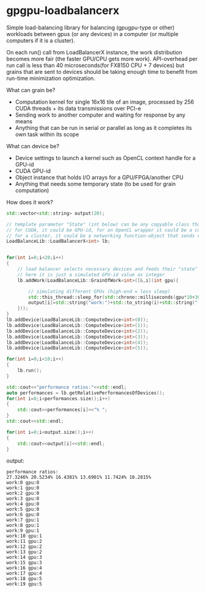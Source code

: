 # gpgpu-loadbalancerx
Simple load-balancing library for balancing (gpugpu-type or other) workloads between gpus (or any devices) in a computer (or multiple computers if it is a cluster). 

On each run() call from LoadBalancerX instance, the work distribution becomes more fair (the faster GPU/CPU gets more work). API-overhead per run call is less than 40 microseconds(for FX8150 CPU + 7 devices) but grains that are sent to devices should be taking enough time to benefit from run-time minimization optimization. 
	
What can grain be?
- Computation kernel for single 16x16 tile of an image, processed by 256 CUDA threads + its data transmissions over PCI-e
- Sending work to another computer and waiting for response by any means
- Anything that can be run in serial or parallel as long as it completes its own task within its scope
	
What can device be?
- Device settings to launch a kernel such as OpenCL context handle for a GPU-id
- CUDA GPU-id
- Object instance that holds I/O arrays for a GPU/FPGA/another CPU
- Anything that needs some temporary state (to be used for grain computation)

How does it work?

[](https://github.com/tugrul512bit/gpgpu-loadbalancerx/blob/main/canvas.png)

```C++
std::vector<std::string> output(20);

// template parameter "State" (int below) can be any copyable class that contains any device-specific setting data such as GPU-identification for launching kernels
// for CUDA, it could be GPU-id, for an OpenCL wrapper it could be a context handle (created for each GPU) of a GPU
// for a cluster, it could be a networking function-object that sends data to other computers
LoadBalanceLib::LoadBalancerX<int> lb;


for(int i=0;i<20;i++)
{
	// load balancer selects necessary devices and feeds their "state" data to the selected work grain 
	// here it is just a simulated GPU-id value as integer
	lb.addWork(LoadBalanceLib::GrainOfWork<int>([&,i](int gpu){

		// simulating different GPUs (high-end = less sleep)
		std::this_thread::sleep_for(std::chrono::milliseconds(gpu*10+30));
		output[i]=std::string("work:")+std::to_string(i)+std::string(" gpu:")+std::to_string(gpu);
	}));
}
lb.addDevice(LoadBalanceLib::ComputeDevice<int>(0));
lb.addDevice(LoadBalanceLib::ComputeDevice<int>(1));
lb.addDevice(LoadBalanceLib::ComputeDevice<int>(2));
lb.addDevice(LoadBalanceLib::ComputeDevice<int>(3));
lb.addDevice(LoadBalanceLib::ComputeDevice<int>(4));
lb.addDevice(LoadBalanceLib::ComputeDevice<int>(5));

for(int i=0;i<10;i++)
{
	lb.run();
}

std::cout<<"performance ratios:"<<std::endl;
auto performances = lb.getRelativePerformancesOfDevices();
for(int i=0;i<performances.size();i++)
{
	std::cout<<performances[i]<<"% ";
}
std::cout<<std::endl;

for(int i=0;i<output.size();i++)
{
	std::cout<<output[i]<<std::endl;
}
```

output:

```
performance ratios:
27.3246% 20.5234% 16.4381% 13.6901% 11.7424% 10.2815% 
work:0 gpu:0
work:1 gpu:0
work:2 gpu:0
work:3 gpu:0
work:4 gpu:0
work:5 gpu:0
work:6 gpu:0
work:7 gpu:1
work:8 gpu:1
work:9 gpu:1
work:10 gpu:1
work:11 gpu:2
work:12 gpu:2
work:13 gpu:2
work:14 gpu:3
work:15 gpu:3
work:16 gpu:4
work:17 gpu:4
work:18 gpu:5
work:19 gpu:5

```
